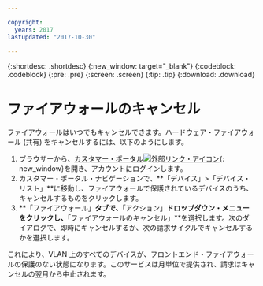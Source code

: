 ```yaml
---

copyright:
  years: 2017
lastupdated: "2017-10-30"

---
```


{:shortdesc: .shortdesc}
{:new_window: target="_blank"}
{:codeblock: .codeblock}
{:pre: .pre}
{:screen: .screen}
{:tip: .tip}
{:download: .download}

# ファイアウォールのキャンセル

ファイアウォールはいつでもキャンセルできます。ハードウェア・ファイアウォール (共有) をキャンセルするには、以下のようにします。 

1. ブラウザーから、[カスタマー・ポータル![外部リンク・アイコン](../../icons/launch-glyph.svg "外部リンク・アイコン")](https://control.softlayer.com/){: new_window}を開き、アカウントにログインします。
2. カスタマー・ポータル・ナビゲーションで、**「デバイス」>「デバイス・リスト」**に移動し、ファイアウォールで保護されているデバイスのうち、キャンセルするものをクリックします。
3.  **「ファイアウォール」**タブで、**「アクション」**ドロップダウン・メニューをクリックし、**「ファイアウォールのキャンセル」**を選択します。次のダイアログで、即時にキャンセルするか、次の請求サイクルでキャンセルするかを選択します。

これにより、VLAN 上のすべてのデバイスが、フロントエンド・ファイアウォールの保護のない状態になります。このサービスは月単位で提供され、請求はキャンセルの翌月から中止されます。

